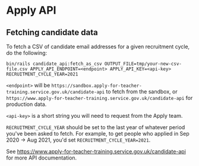# Apply API

## Fetching candidate data

To fetch a CSV of candidate email addresses for a given recruitment cycle, do the following:
```
bin/rails candidate_api:fetch_as_csv OUTPUT_FILE=tmp/your-new-csv-file.csv APPLY_API_ENDPOINT=<endpoint> APPLY_API_KEY=<api-key> RECRUITMENT_CYCLE_YEAR=2021
```

`<endpoint>` will be `https://sandbox.apply-for-teacher-training.service.gov.uk/candidate-api` to fetch from the sandbox, or `https://www.apply-for-teacher-training.service.gov.uk/candidate-api` for production data.

`<api-key>` is a short string you will need to request from the Apply team.

`RECRUITMENT_CYCLE_YEAR` should be set to the last year of whatever period you've been asked to fetch.
For example, to get people who applied in Sep 2020 -> Aug 2021, you'd set `RECRUITMENT_CYCLE_YEAR=2021`.

See https://www.apply-for-teacher-training.service.gov.uk/candidate-api for more API documentation.
